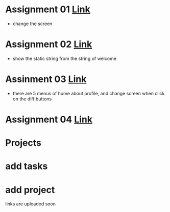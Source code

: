# Assignment 01 [Link](https://github.com/mrsaqibale/AndriodProjects/tree/main/01Taskchangescreen)
- change the screen 

# Assignment 02 [Link](https://github.com/mrsaqibale/AndriodProjects/tree/main/02PracticeCode01Welcome-Screen)
- show the static string from the string of welcome

# Assinment 03 [Link](https://github.com/mrsaqibale/AndriodProjects/tree/main/000_Project_time_table)
- there are 5 menus of home about profile, and change screen when click on the diff buttons

# Assignment 04 [Link]()


# Projects 
# add tasks
# add project 
links are uploaded soon
